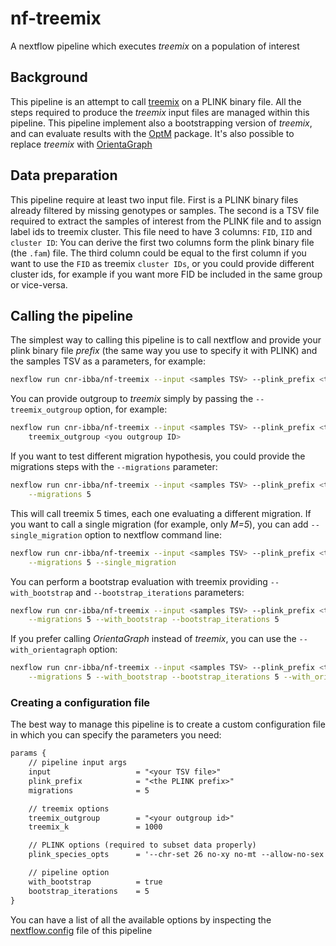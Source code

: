 
# nf-treemix

A nextflow pipeline which executes *treemix* on a population of interest

## Background

This pipeline is an attempt to call [treemix](https://bitbucket.org/nygcresearch/treemix/wiki/Home)
on a PLINK binary file. All the steps required to produce the *treemix* input files
are managed within this pipeline.
This pipeline implement also a bootstrapping version of *treemix*, and can evaluate
results with the [OptM](https://cran.r-project.org/web/packages/OptM/index.html)
package. It's also possible to replace *treemix* with [OrientaGraph](https://github.com/sriramlab/OrientAGraph)

## Data preparation

This pipeline require at least two input file. First is a PLINK binary files already
filtered by missing genotypes or samples. The second is a TSV file required to extract
the samples of interest from the PLINK file and to assign label ids to treemix cluster.
This file need to have 3 columns: `FID`, `IID` and `cluster ID`: You can derive the first
two columns form the plink binary file (the `.fam`) file. The third column could be
equal to the first column if you want to use the `FID` as treemix `cluster IDs`, or
you could provide different cluster ids, for example if you want more FID be included
in the same group or vice-versa.

## Calling the pipeline

The simplest way to calling this pipeline is to call nextflow and provide your
plink binary file *prefix* (the same way you use to specify it with PLINK)
and the samples TSV as a parameters, for example:

```bash
nexflow run cnr-ibba/nf-treemix --input <samples TSV> --plink_prefix <the plink prefix>
```

You can provide outgroup to *treemix* simply by passing the `--treemix_outgroup`
option, for example:

```bash
nexflow run cnr-ibba/nf-treemix --input <samples TSV> --plink_prefix <the plink prefix> \
    treemix_outgroup <you outgroup ID>
```


If you want to test different migration hypothesis, you could provide the
migrations steps with the `--migrations` parameter:

```bash
nexflow run cnr-ibba/nf-treemix --input <samples TSV> --plink_prefix <the plink prefix> \
    --migrations 5
```

This will call treemix 5 times, each one evaluating a different migration. If you
want to call a single migration (for example, only *M=5*), you can add `--single_migration`
option to nextflow command line:

```bash
nexflow run cnr-ibba/nf-treemix --input <samples TSV> --plink_prefix <the plink prefix> \
    --migrations 5 --single_migration
```

You can perform a bootstrap evaluation with treemix providing `--with_bootstrap`
and `--bootstrap_iterations` parameters:

```bash
nexflow run cnr-ibba/nf-treemix --input <samples TSV> --plink_prefix <the plink prefix> \
    --migrations 5 --with_bootstrap --bootstrap_iterations 5
```

If you prefer calling *OrientaGraph* instead of *treemix*, you can use the
`--with_orientagraph` option:

```bash
nexflow run cnr-ibba/nf-treemix --input <samples TSV> --plink_prefix <the plink prefix> \
    --migrations 5 --with_bootstrap --bootstrap_iterations 5 --with_orientagraph
```

### Creating a configuration file

The best way to manage this pipeline is to create a custom configuration file in
which you can specify the parameters you need:


```txt
params {
    // pipeline input args
    input                   = "<your TSV file>"
    plink_prefix            = "<the PLINK prefix>"
    migrations              = 5

    // treemix options
    treemix_outgroup        = "<your outgroup id>"
    treemix_k               = 1000

    // PLINK options (required to subset data properly)
    plink_species_opts      = '--chr-set 26 no-xy no-mt --allow-no-sex'

    // pipeline option
    with_bootstrap          = true
    bootstrap_iterations    = 5
}
```

You can have a list of all the available options by inspecting the
[nextflow.config](https://github.com/cnr-ibba/nf-treemix/blob/master/nextflow.config)
file of this pipeline
